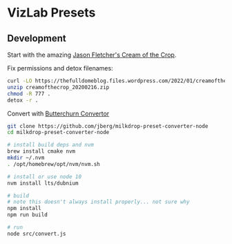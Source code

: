 # VizLab Presets

## Development

Start with the amazing [Jason Fletcher's Cream of the Crop](https://thefulldomeblog.com/2020/02/21/nestdrop-presets-collection-cream-of-the-crop/).

Fix permissions and detox filenames:

```bash
curl -LO https://thefulldomeblog.files.wordpress.com/2022/01/creamofthecrop_20200216.zip
unzip creamofthecrop_20200216.zip
chmod -R 777 .
detox -r .
```

Convert with [Butterchurn Convertor](https://github.com/jberg/milkdrop-preset-converter-node)

```bash
git clone https://github.com/jberg/milkdrop-preset-converter-node
cd milkdrop-preset-converter-node

# install build deps and nvm
brew install cmake nvm
mkdir ~/.nvm
. /opt/homebrew/opt/nvm/nvm.sh

# install or use node 10
nvm install lts/dubnium

# build
# note this doesn't always install properly... not sure why
npm install
npm run build

# run
node src/convert.js
```